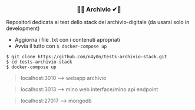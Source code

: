 <center><h3> 🔧❌ Archivio ✔🔧 </h3></center>

Repositori dedicata ai test dello stack del archivio-digitale (da usarsi solo in development)

- Aggiorna i file .txt con i contenuti apropriati
- Avvia il tutto con ``` $ docker-compose up ```

```shell
$ git clone https://github.com/n4y0n/tests-archivio-stack.git
$ cd tests-archivio-stack
$ docker-compose up
```
> localhost:3010 --> webapp archivio

> localhost:3013 --> mino web interface/mino api endpoint

> localhost:27017 --> mongodb

